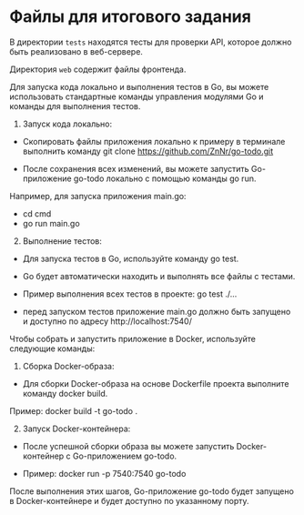 # Файлы для итогового задания

В директории `tests` находятся тесты для проверки API, которое должно быть реализовано в веб-сервере.

Директория `web` содержит файлы фронтенда.


Для запуска кода локально и выполнения тестов в Go, вы можете использовать стандартные команды управления модулями Go и команды для выполнения тестов.

1. Запуск кода локально:
- Скопировать файлы приложения локально
к примеру в терминале выполнить команду git clone https://github.com/ZnNr/go-todo.git

- После сохранения всех изменений, вы можете запустить  Go-приложение go-todo локально с помощью команды go run.

Например, для запуска приложения main.go: 
- cd cmd 
- go run main.go

2. Выполнение тестов:

- Для запуска тестов в Go, используйте команду go test.

- Go будет автоматически находить и выполнять все файлы с тестами.

- Пример выполнения всех тестов в проекте: go test ./...
* перед запуском тестов приложение main.go должно быть запущено и доступно по адресу http://localhost:7540/

Чтобы собрать и запустить приложение в Docker, используйте следующие команды:

1. Сборка Docker-образа:

- Для сборки Docker-образа на основе  Dockerfile проекта выполните команду docker build.

Пример: docker build -t go-todo .

2. Запуск Docker-контейнера:

- После успешной сборки образа вы можете запустить Docker-контейнер с  Go-приложением go-todo.

- Пример: docker run -p 7540:7540 go-todo

После выполнения этих шагов, Go-приложение go-todo будет запущено в Docker-контейнере и будет доступно по указанному порту. 
